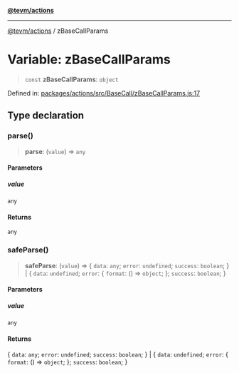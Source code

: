 [**@tevm/actions**](../README.md)

***

[@tevm/actions](../globals.md) / zBaseCallParams

# Variable: zBaseCallParams

> `const` **zBaseCallParams**: `object`

Defined in: [packages/actions/src/BaseCall/zBaseCallParams.js:17](https://github.com/evmts/tevm-monorepo/blob/main/packages/actions/src/BaseCall/zBaseCallParams.js#L17)

## Type declaration

### parse()

> **parse**: (`value`) => `any`

#### Parameters

##### value

`any`

#### Returns

`any`

### safeParse()

> **safeParse**: (`value`) => \{ `data`: `any`; `error`: `undefined`; `success`: `boolean`; \} \| \{ `data`: `undefined`; `error`: \{ `format`: () => `object`; \}; `success`: `boolean`; \}

#### Parameters

##### value

`any`

#### Returns

\{ `data`: `any`; `error`: `undefined`; `success`: `boolean`; \} \| \{ `data`: `undefined`; `error`: \{ `format`: () => `object`; \}; `success`: `boolean`; \}
